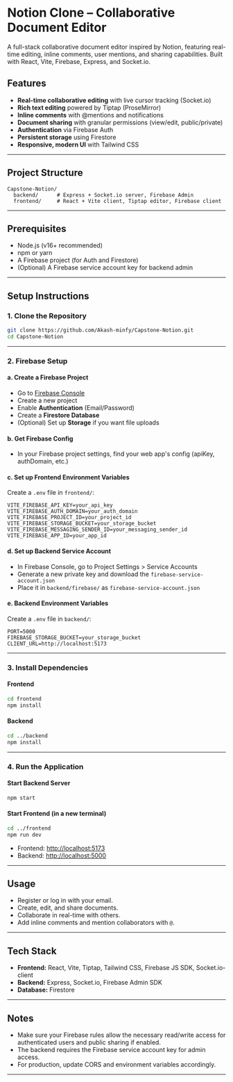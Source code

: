 # Notion Clone – Collaborative Document Editor

A full-stack collaborative document editor inspired by Notion, featuring real-time editing, inline comments, user mentions, and sharing capabilities. Built with React, Vite, Firebase, Express, and Socket.io.

## Features

- **Real-time collaborative editing** with live cursor tracking (Socket.io)
- **Rich text editing** powered by Tiptap (ProseMirror)
- **Inline comments** with @mentions and notifications
- **Document sharing** with granular permissions (view/edit, public/private)
- **Authentication** via Firebase Auth
- **Persistent storage** using Firestore
- **Responsive, modern UI** with Tailwind CSS

---

## Project Structure

```text
Capstone-Notion/
  backend/      # Express + Socket.io server, Firebase Admin
  frontend/     # React + Vite client, Tiptap editor, Firebase client
```

---

## Prerequisites

- Node.js (v16+ recommended)
- npm or yarn
- A Firebase project (for Auth and Firestore)
- (Optional) A Firebase service account key for backend admin

---

## Setup Instructions

### 1. Clone the Repository

```bash
git clone https://github.com/Akash-minfy/Capstone-Notion.git
cd Capstone-Notion
```

---

### 2. Firebase Setup

#### a. Create a Firebase Project

- Go to [Firebase Console](https://console.firebase.google.com/)
- Create a new project
- Enable **Authentication** (Email/Password)
- Create a **Firestore Database**
- (Optional) Set up **Storage** if you want file uploads

#### b. Get Firebase Config

- In your Firebase project settings, find your web app's config (apiKey, authDomain, etc.)

#### c. Set up Frontend Environment Variables

Create a `.env` file in `frontend/`:

```env
VITE_FIREBASE_API_KEY=your_api_key
VITE_FIREBASE_AUTH_DOMAIN=your_auth_domain
VITE_FIREBASE_PROJECT_ID=your_project_id
VITE_FIREBASE_STORAGE_BUCKET=your_storage_bucket
VITE_FIREBASE_MESSAGING_SENDER_ID=your_messaging_sender_id
VITE_FIREBASE_APP_ID=your_app_id
```

#### d. Set up Backend Service Account

- In Firebase Console, go to Project Settings > Service Accounts
- Generate a new private key and download the `firebase-service-account.json`
- Place it in `backend/firebase/` as `firebase-service-account.json`

#### e. Backend Environment Variables

Create a `.env` file in `backend/`:

```env
PORT=5000
FIREBASE_STORAGE_BUCKET=your_storage_bucket
CLIENT_URL=http://localhost:5173
```

---

### 3. Install Dependencies

#### Frontend

```bash
cd frontend
npm install
```

#### Backend

```bash
cd ../backend
npm install
```

---

### 4. Run the Application

#### Start Backend Server

```bash
npm start
```

#### Start Frontend (in a new terminal)

```bash
cd ../frontend
npm run dev
```

- Frontend: [http://localhost:5173](http://localhost:5173)
- Backend: [http://localhost:5000](http://localhost:5000)

---

## Usage

- Register or log in with your email.
- Create, edit, and share documents.
- Collaborate in real-time with others.
- Add inline comments and mention collaborators with `@`.

---

## Tech Stack

- **Frontend:** React, Vite, Tiptap, Tailwind CSS, Firebase JS SDK, Socket.io-client
- **Backend:** Express, Socket.io, Firebase Admin SDK
- **Database:** Firestore

---

## Notes

- Make sure your Firebase rules allow the necessary read/write access for authenticated users and public sharing if enabled.
- The backend requires the Firebase service account key for admin access.
- For production, update CORS and environment variables accordingly.

---

